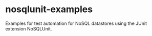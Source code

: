 nosqlunit-examples
==================

Examples for test automation for NoSQL datastores using the JUnit extension NoSQLUnit.
